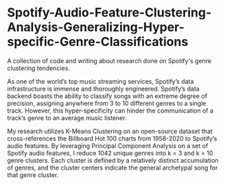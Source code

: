 # Spotify-Audio-Feature-Clustering-Analysis-Generalizing-Hyper-specific-Genre-Classifications
A collection of code and writing about research done on Spotify's genre clustering tendencies. 


As one of the world’s top music streaming services, Spotify’s data infrastructure is immense and
thoroughly engineered. Spotify’s data backend boasts the ability to classify songs with an extreme
degree of precision, assigning anywhere from 3 to 10 different genres to a single track. However, this
hyper-specificity can hinder the communication of a track’s genre to an average music listener.

My research utilizes K-Means Clustering on an open-source dataset that cross-references the Billboard
Hot 100 charts from 1958-2020 to Spotify’s audio features. By leveraging Principal Component Analysis
on a set of Spotify audio features, I reduce 1042 unique genres into k = 3 and k = 10 genre clusters.
Each cluster is defined by a relatively distinct accumulation of genres, and the cluster centers indicate
the general archetypal song for that genre cluster.
